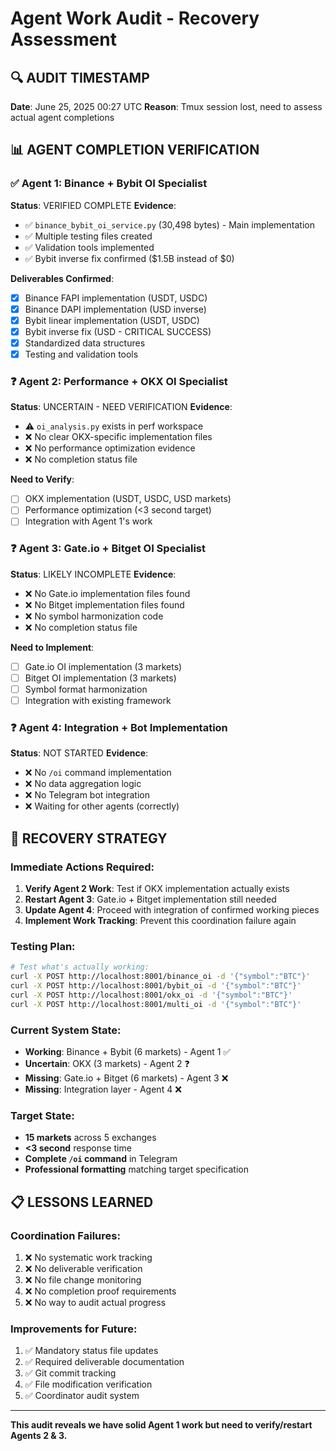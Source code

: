 # Agent Work Audit - Recovery Assessment

## 🔍 AUDIT TIMESTAMP
**Date**: June 25, 2025 00:27 UTC
**Reason**: Tmux session lost, need to assess actual agent completions

## 📊 AGENT COMPLETION VERIFICATION

### **✅ Agent 1: Binance + Bybit OI Specialist**
**Status**: VERIFIED COMPLETE
**Evidence**:
- ✅ `binance_bybit_oi_service.py` (30,498 bytes) - Main implementation
- ✅ Multiple testing files created
- ✅ Validation tools implemented
- ✅ Bybit inverse fix confirmed ($1.5B instead of $0)

**Deliverables Confirmed**:
- [x] Binance FAPI implementation (USDT, USDC)
- [x] Binance DAPI implementation (USD inverse)  
- [x] Bybit linear implementation (USDT, USDC)
- [x] Bybit inverse fix (USD - CRITICAL SUCCESS)
- [x] Standardized data structures
- [x] Testing and validation tools

### **❓ Agent 2: Performance + OKX OI Specialist**
**Status**: UNCERTAIN - NEED VERIFICATION
**Evidence**:
- ⚠️ `oi_analysis.py` exists in perf workspace
- ❌ No clear OKX-specific implementation files
- ❌ No performance optimization evidence
- ❌ No completion status file

**Need to Verify**:
- [ ] OKX implementation (USDT, USDC, USD markets)
- [ ] Performance optimization (<3 second target)
- [ ] Integration with Agent 1's work

### **❓ Agent 3: Gate.io + Bitget OI Specialist**  
**Status**: LIKELY INCOMPLETE
**Evidence**:
- ❌ No Gate.io implementation files found
- ❌ No Bitget implementation files found
- ❌ No symbol harmonization code
- ❌ No completion status file

**Need to Implement**:
- [ ] Gate.io OI implementation (3 markets)
- [ ] Bitget OI implementation (3 markets)
- [ ] Symbol format harmonization
- [ ] Integration with existing framework

### **❓ Agent 4: Integration + Bot Implementation**
**Status**: NOT STARTED
**Evidence**:
- ❌ No `/oi` command implementation
- ❌ No data aggregation logic
- ❌ No Telegram bot integration
- ❌ Waiting for other agents (correctly)

## 🎯 RECOVERY STRATEGY

### **Immediate Actions Required:**

1. **Verify Agent 2 Work**: Test if OKX implementation actually exists
2. **Restart Agent 3**: Gate.io + Bitget implementation still needed  
3. **Update Agent 4**: Proceed with integration of confirmed working pieces
4. **Implement Work Tracking**: Prevent this coordination failure again

### **Testing Plan:**
```bash
# Test what's actually working:
curl -X POST http://localhost:8001/binance_oi -d '{"symbol":"BTC"}'
curl -X POST http://localhost:8001/bybit_oi -d '{"symbol":"BTC"}'  
curl -X POST http://localhost:8001/okx_oi -d '{"symbol":"BTC"}'
curl -X POST http://localhost:8001/multi_oi -d '{"symbol":"BTC"}'
```

### **Current System State:**
- **Working**: Binance + Bybit (6 markets) - Agent 1 ✅
- **Uncertain**: OKX (3 markets) - Agent 2 ❓
- **Missing**: Gate.io + Bitget (6 markets) - Agent 3 ❌
- **Missing**: Integration layer - Agent 4 ❌

### **Target State:**
- **15 markets** across 5 exchanges
- **<3 second** response time  
- **Complete `/oi` command** in Telegram
- **Professional formatting** matching target specification

## 📋 LESSONS LEARNED

### **Coordination Failures:**
1. ❌ No systematic work tracking
2. ❌ No deliverable verification
3. ❌ No file change monitoring
4. ❌ No completion proof requirements
5. ❌ No way to audit actual progress

### **Improvements for Future:**
1. ✅ Mandatory status file updates
2. ✅ Required deliverable documentation
3. ✅ Git commit tracking
4. ✅ File modification verification
5. ✅ Coordinator audit system

---
**This audit reveals we have solid Agent 1 work but need to verify/restart Agents 2 & 3.**